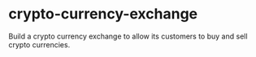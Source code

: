 # crypto-currency-exchange
Build a crypto currency exchange to allow its customers to buy and sell crypto currencies.
